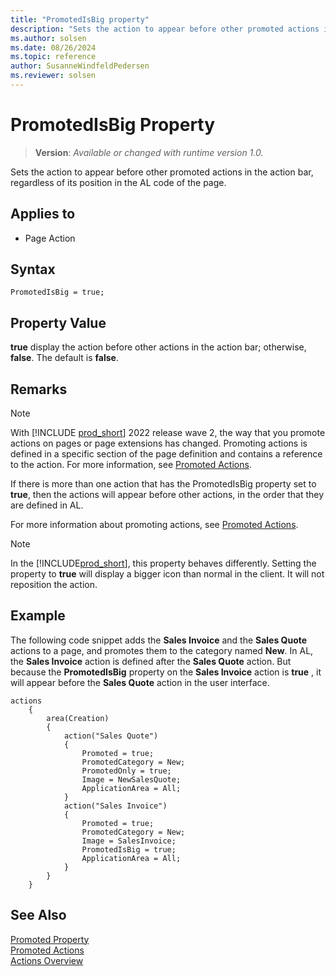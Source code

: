 ```yaml
---
title: "PromotedIsBig property"
description: "Sets the action to appear before other promoted actions in the action bar, regardless of its position in the AL code of the page."
ms.author: solsen
ms.date: 08/26/2024
ms.topic: reference
author: SusanneWindfeldPedersen
ms.reviewer: solsen
---
```

[//]: # (START>DO_NOT_EDIT)
[//]: # (IMPORTANT:Do not edit any of the content between here and the END>DO_NOT_EDIT.)
[//]: # (Any modifications should be made in the .xml files in the ModernDev repo.)
# PromotedIsBig Property
> **Version**: _Available or changed with runtime version 1.0._

Sets the action to appear before other promoted actions in the action bar, regardless of its position in the AL code of the page.

## Applies to
-   Page Action

[//]: # (IMPORTANT: END>DO_NOT_EDIT)


## Syntax

```AL
PromotedIsBig = true;
```
 
## Property Value  

**true** display the action before other actions in the action bar; otherwise, **false**. The default is **false**.  

## Remarks

> [!NOTE]  
> With [!INCLUDE [prod_short](../includes/prod_short.md)] 2022 release wave 2, the way that you promote actions on pages or page extensions has changed. Promoting actions is defined in a specific section of the page definition and contains a reference to the action. For more information, see [Promoted Actions](../devenv-promoted-actions.md).

If there is more than one action that has the PromotedIsBig property set to **true**, then the actions will appear before other actions, in the order that they are defined in AL.

For more information about promoting actions, see [Promoted Actions](../devenv-promoted-actions.md).

> [!NOTE]
> In the [!INCLUDE[prod_short](../includes/nav_windows_md.md)], this property behaves differently. Setting the property to **true** will display a bigger icon than normal in the client. It will not reposition the action.

## Example

The following code snippet adds the **Sales Invoice** and the **Sales Quote** actions to a page, and promotes them to the category named **New**. In AL, the **Sales Invoice** action is defined after the **Sales Quote** action. But because the **PromotedIsBig** property on the **Sales Invoice** action is **true** , it will appear before the **Sales Quote** action in the user interface.

```AL
actions
    {
        area(Creation)
        {
            action("Sales Quote")
            {
                Promoted = true;
                PromotedCategory = New;
                PromotedOnly = true;
                Image = NewSalesQuote;
                ApplicationArea = All;
            }
            action("Sales Invoice")
            {
                Promoted = true;
                PromotedCategory = New;
                Image = SalesInvoice;
                PromotedIsBig = true;
                ApplicationArea = All;
            }
        }
    }
```

## See Also  

[Promoted Property](devenv-promoted-property.md)   
[Promoted Actions](../devenv-promoted-actions.md)  
[Actions Overview](../devenv-actions-overview.md)  